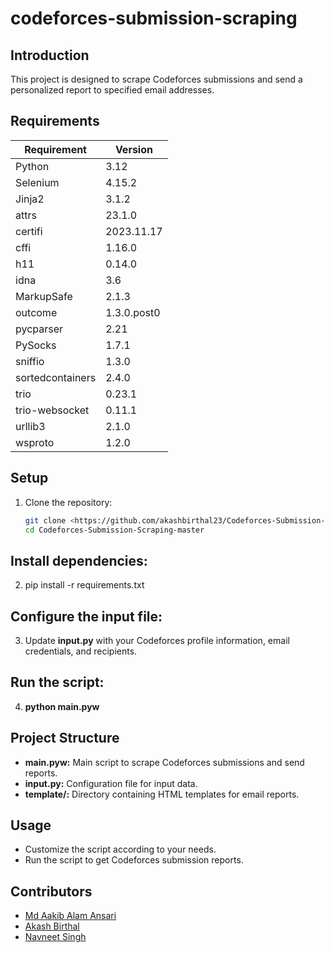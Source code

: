 # codeforces-submission-scraping
## Introduction
This project is designed to scrape Codeforces submissions and send a personalized report to specified email addresses.

## Requirements
| Requirement      | Version      |
|------------------|--------------|
| Python           | 3.12         |
| Selenium         | 4.15.2       |
| Jinja2           | 3.1.2        |
| attrs            | 23.1.0       |
| certifi          | 2023.11.17   |
| cffi             | 1.16.0       |
| h11              | 0.14.0       |
| idna             | 3.6          |
| MarkupSafe       | 2.1.3        |
| outcome          | 1.3.0.post0  |
| pycparser        | 2.21         |
| PySocks          | 1.7.1        |
| sniffio          | 1.3.0        |
| sortedcontainers | 2.4.0        |
| trio             | 0.23.1       |
| trio-websocket   | 0.11.1       |
| urllib3          | 2.1.0        |
| wsproto          | 1.2.0        |


## Setup
1. Clone the repository:
   ```bash
   git clone <https://github.com/akashbirthal23/Codeforces-Submission-Scraping>
   cd Codeforces-Submission-Scraping-master
   
## Install dependencies:
2. pip install -r requirements.txt

## Configure the input file:
3. Update **input.py** with your Codeforces profile information, email credentials, and recipients.

## Run the script:
4. **python main.pyw**

## Project Structure
- **main.pyw:** Main script to scrape Codeforces submissions and send reports.
- **input.py:** Configuration file for input data.
- **template/:** Directory containing HTML templates for email reports.

## Usage
- Customize the script according to your needs.
- Run the script to get Codeforces submission reports.

## Contributors
- [Md Aakib Alam Ansari](https://github.com/AakibAlam)
- [Akash Birthal](https://github.com/akashbirthal23)
- [Navneet Singh](https://github.com/its-me-navee)

